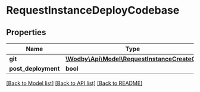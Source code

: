 # RequestInstanceDeployCodebase

## Properties
Name | Type | Description | Notes
------------ | ------------- | ------------- | -------------
**git** | [**\Wodby\Api\Model\RequestInstanceCreateGit**](RequestInstanceCreateGit.md) |  | [optional] 
**post_deployment** | **bool** |  | [optional] 

[[Back to Model list]](../README.md#documentation-for-models) [[Back to API list]](../README.md#documentation-for-api-endpoints) [[Back to README]](../README.md)


